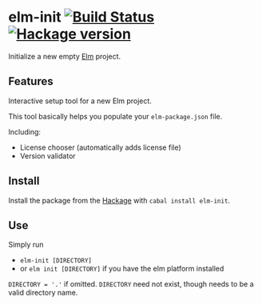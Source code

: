 # elm-init [![Build Status](https://travis-ci.org/JustusAdam/elm-init.svg?branch=master)](https://travis-ci.org/JustusAdam/elm-init) [![Hackage version](https://img.shields.io/hackage/v/elm-init.svg)](https://hackage.haskell.org/package/elm-init)

Initialize a new empty [Elm](http://elm-lang.org) project.

## Features

Interactive setup tool for a new Elm project.

This tool basically helps you populate your `elm-package.json` file.

Including:

- License chooser (automatically adds license file)
- Version validator

## Install

Install the package from the [Hackage](https://hackage.haskell.org/package/elm-init) with `cabal install elm-init`.

## Use

Simply run

- `elm-init [DIRECTORY]`
- or `elm init [DIRECTORY]` if you have the elm platform installed

`DIRECTORY = '.'` if omitted. `DIRECTORY` need not exist, though needs to be a valid directory name.
